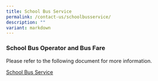 ```yaml
---
title: School Bus Service
permalink: /contact-us/schoolbusservice/
description: ""
variant: markdown
---
```

### School Bus Operator and Bus Fare

Please refer to the following document for more information.

[School Bus Service ](/files/CONTACT%20US/school_bus_service.pdf)